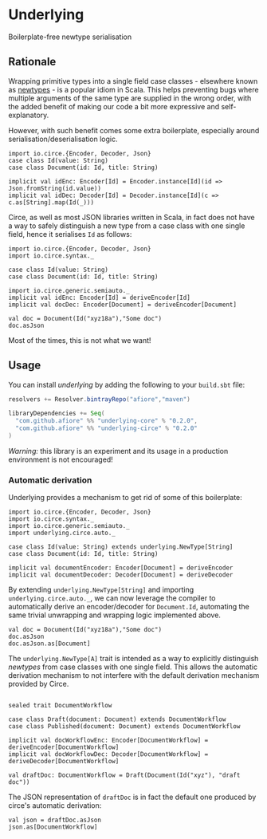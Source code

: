 # Underlying

Boilerplate-free newtype serialisation

## Rationale

Wrapping primitive types into a single field case classes - elsewhere known as [newtypes](https://wiki.haskell.org/Newtype) -
is a popular idiom in Scala. This helps preventing bugs where multiple arguments
of the same type are supplied in the wrong order, with the added benefit of
making our code a bit more expressive and self-explanatory.

However, with such benefit comes some extra boilerplate, especially around 
serialisation/deserialisation logic.

```tut:silent
import io.circe.{Encoder, Decoder, Json}
case class Id(value: String)
case class Document(id: Id, title: String)

implicit val idEnc: Encoder[Id] = Encoder.instance[Id](id => Json.fromString(id.value))
implicit val idDec: Decoder[Id] = Decoder.instance[Id](c => c.as[String].map(Id(_)))
```

Circe, as well as most JSON libraries written in Scala, in fact does not have a way to safely distinguish a
new type from a case class with one single field, hence it serialises `Id` as 
follows:

```tut:invisible
import io.circe.{Encoder, Decoder, Json}
import io.circe.syntax._

case class Id(value: String)
case class Document(id: Id, title: String)
```
```tut:silent
import io.circe.generic.semiauto._
implicit val idEnc: Encoder[Id] = deriveEncoder[Id]
implicit val docDec: Encoder[Document] = deriveEncoder[Document]
```
```tut
val doc = Document(Id("xyz18a"),"Some doc")
doc.asJson 
```

Most of the times, this is not what we want!

## Usage

You can install _underlying_ by adding the following to your `build.sbt` file:

```scala
resolvers += Resolver.bintrayRepo("afiore","maven")

libraryDependencies += Seq(
  "com.github.afiore" %% "underlying-core" % "0.2.0",
  "com.github.afiore" %% "underlying-circe" % "0.2.0"
)
```

*Warning:* this library is an experiment and its usage in a production environment
is not encouraged! 

### Automatic derivation

Underlying provides a mechanism to get rid of some of this boilerplate:

```tut:silent
import io.circe.{Encoder, Decoder, Json}
import io.circe.syntax._
import io.circe.generic.semiauto._
import underlying.circe.auto._

case class Id(value: String) extends underlying.NewType[String]
case class Document(id: Id, title: String)

implicit val documentEncoder: Encoder[Document] = deriveEncoder
implicit val documentDecoder: Decoder[Document] = deriveDecoder
```

By extending `underlying.NewType[String]` and importing `underlying.circe.auto._`, 
we can now leverage the compiler to automatically derive an encoder/decoder for 
`Document.Id`, automating the same trivial unwrapping and wrapping logic implemented 
above.

```tut
val doc = Document(Id("xyz18a"),"Some doc")
doc.asJson 
doc.asJson.as[Document]
```

The `underlying.NewType[A]` trait is intended as a way to explicitly distinguish 
_newtypes_ from case classes with one single field. This allows the automatic derivation
mechanism to not interfere with the default derivation mechanism provided by Circe.

```tut:silent

sealed trait DocumentWorkflow

case class Draft(document: Document) extends DocumentWorkflow
case class Published(document: Document) extends DocumentWorkflow

implicit val docWorkflowEnc: Encoder[DocumentWorkflow] = deriveEncoder[DocumentWorkflow]
implicit val docWorkflowDec: Decoder[DocumentWorkflow] = deriveDecoder[DocumentWorkflow]

val draftDoc: DocumentWorkflow = Draft(Document(Id("xyz"), "draft doc"))
```

The JSON representation of `draftDoc` is in fact the default one produced by circe's
automatic derivation:

```tut
val json = draftDoc.asJson
json.as[DocumentWorkflow]
```
